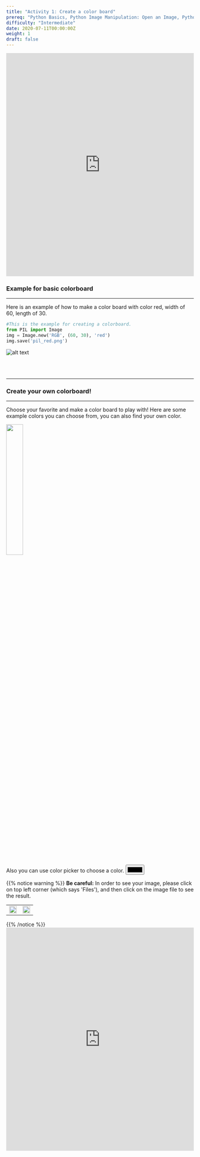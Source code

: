 ```yaml
---
title: "Activity 1: Create a color board"
prereq: "Python Basics, Python Image Manipulation: Open an Image, Python Pixels: Colors and Pixels"
difficulty: "Intermediate"
date: 2020-07-11T00:00:00Z
weight: 1
draft: false
---
```


<iframe width="100%" height="600px" src="https://www.youtube.com/embed/Nz3Uz4kBoUU" frameborder="0" allow="accelerometer; autoplay; encrypted-media; gyroscope; picture-in-picture" allowfullscreen></iframe>

### Example for basic colorboard
<hr/>

Here is an example of how to make a color board with color red, width of 60, length of 30.

```python
#This is the example for creating a colorboard.
from PIL import Image
img = Image.new('RGB', (60, 30), 'red')
img.save('pil_red.png')
```
![alt text](../../media/whileloopbefore.png "image showing activity one first example")

<br/><br/>

<hr/>

### Create your own colorboard!

<hr/>

Choose your favorite and make a color board to play with! Here are some example colors you can choose from, you can also find your own color.

<img src="../../media/color-chart.png" width=30%>

Also you can use color picker to choose a color.
<input type="color">

{{% notice warning %}}
**Be careful:** In order to see your image, please click on top left corner (which says 'Files'), and then click on the image file to see the result.
<div style="width:100%">
    <table>
        <td>
            <img src="../../media/open-file1.png" width=100%>
        </td>
        <td>
            <img src="../../media/open-file2.png" width=100%>
        </td>
    </table>
</div>
{{% /notice %}}

<iframe height="600px" width="100%" src="https://repl.it/@nuevofoundation/Python-Pixel-Activity1?lite=true" scrolling="no" frameborder="no" allowtransparency="true" allowfullscreen="true" sandbox="allow-forms allow-pointer-lock allow-popups allow-same-origin allow-scripts allow-modals"></iframe>
